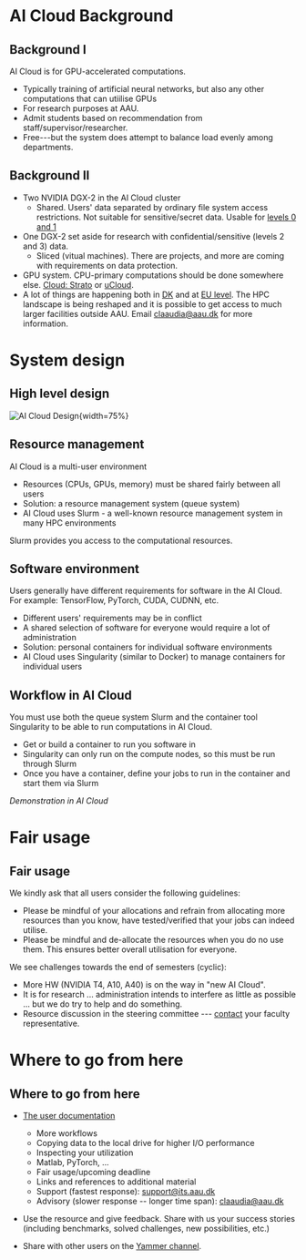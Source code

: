 # AI Cloud Background

## Background I

AI Cloud is for GPU-accelerated computations.

- Typically training of artificial neural networks, but also any other
  computations that can utiilise GPUs
- For research purposes at AAU.
- Admit students based on recommendation from staff/supervisor/researcher.
- Free---but the system does attempt to balance load evenly among departments.

## Background II

- Two NVIDIA DGX-2 in the AI Cloud cluster
   - Shared. Users' data separated by ordinary file system access
     restrictions. Not suitable for sensitive/secret data. Usable for
     [levels 0 and 1](https://www.security.aau.dk/dataclassification/)
- One DGX-2 set aside for research with confidential/sensitive (levels
  2 and 3) data.
   - Sliced (vitual machines). There are projects, and more are coming
     with requirements on data protection.
- GPU system. CPU-primary computations should be done somewhere
  else. [Cloud: Strato](https://strato-new.claaudia.aau.dk) or
  [uCloud](https://cloud.sdu.dk).
- A lot of things are happening both in
  [DK](https://www.deic.dk/da/Supercomputere/Nationale-HPC-anlog) and
  at [EU level](https://eurohpc-ju.europa.eu/). The HPC landscape is
  being reshaped and it is possible to get access to much larger
  facilities outside AAU. Email claaudia@aau.dk for more information.

# System design

## High level design

  ![AI Cloud Design](../images/AICloudDesign.png){width=75%}

## Resource management

AI Cloud is a multi-user environment

- Resources (CPUs, GPUs, memory) must be shared fairly between all users
- Solution: a resource management system (queue system)
- AI Cloud uses Slurm - a well-known resource management system in
  many HPC environments
  
Slurm provides you access to the computational resources.

## Software environment

Users generally have different requirements for software in the AI
Cloud. For example: TensorFlow, PyTorch, CUDA, CUDNN, etc.

- Different users' requirements may be in conflict
- A shared selection of software for everyone would require a lot of
  administration
- Solution: personal containers for individual software environments
- AI Cloud uses Singularity (similar to Docker) to manage containers
  for individual users
  
## Workflow in AI Cloud

You must use both the queue system Slurm and the container tool
Singularity to be able to run computations in AI Cloud.

- Get or build a container to run you software in
- Singularity can only run on the compute nodes, so this must be run
  through Slurm
- Once you have a container, define your jobs to run in the container
  and start them via Slurm
  
*Demonstration in AI Cloud*

# Fair usage

## Fair usage

We kindly ask that all users consider the following guidelines:

* Please be mindful of your allocations and refrain from allocating
  more resources than you know, have tested/verified that your jobs
  can indeed utilise.
* Please be mindful and de-allocate the resources when you do no use
  them. This ensures better overall utilisation for everyone.

We see challenges towards the end of semesters (cyclic):

* More HW (NVIDIA T4, A10, A40) is on the way in "new AI Cloud".
* It is for research ... administration intends to interfere as little as possible ... but we do try to help and do something.
* Resource discussion in the steering committee --- [contact](https://www.claaudia.aau.dk/about/) your faculty representative.

# Where to go from here

## Where to go from here

- [The user documentation](https://git.its.aau.dk/CLAAUDIA/docs_aicloud/src/branch/master/aicloud_slurm)
    - More workflows
    - Copying data to the local drive for higher I/O performance
    - Inspecting your utilization
    - Matlab, PyTorch, ...
    - Fair usage/upcoming deadline
    - Links and references to additional material
    - Support (fastest response): support@its.aau.dk
    - Advisory (slower response -- longer time span): claaudia@aau.dk
    
- Use the resource and give feedback. Share with us your success stories (including benchmarks, solved challenges, new possibilities, etc.)
- Share with other users on the [Yammer channel](https://web.yammer.com/main/groups/eyJfdHlwZSI6Ikdyb3VwIiwiaWQiOiI4NzM1OTg5NzYwIn0/all).
